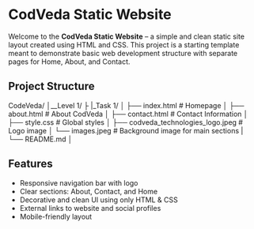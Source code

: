 # CodVeda Static Website

Welcome to the **CodVeda Static Website** – a simple and clean static site layout created using HTML and CSS. This project is a starting template meant to demonstrate basic web development structure with separate pages for Home, About, and Contact.

## Project Structure

CodeVeda/
│__Level 1/
├ |_Task 1/
│ ├── index.html # Homepage
│ ├── about.html # About CodVeda
│ ├── contact.html # Contact Information
│ ├── style.css # Global styles
│ ├── codveda_technologies_logo.jpeg # Logo image
│ └── images.jpeg # Background image for main sections
| └── README.md 
│


##  Features

-  Responsive navigation bar with logo
-  Clear sections: About, Contact, and Home
-  Decorative and clean UI using only HTML & CSS
-  External links to website and social profiles
-  Mobile-friendly layout



